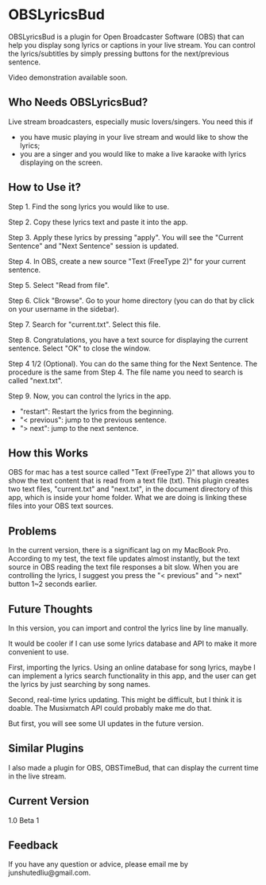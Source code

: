 # OBSLyricsBud
<p>OBSLyricsBud is a plugin for Open Broadcaster Software (OBS) that can help you display song lyrics or captions in your live stream. You can control the lyrics/subtitles by simply pressing buttons for the next/previous sentence.</p>
<p>Video demonstration available soon.</p>

<h2>Who Needs OBSLyricsBud?</h2>
<p>Live stream broadcasters, especially music lovers/singers. You need this if</p>
<ul>
  <li>you have music playing in your live stream and would like to show the lyrics;</li>
  <li>you are a singer and you would like to make a live karaoke with lyrics displaying on the screen.</li>
</ul>

<h2>How to Use it?</h2>
<p>Step 1. Find the song lyrics you would like to use.</p>
<p>Step 2. Copy these lyrics text and paste it into the app.</p>
<p>Step 3. Apply these lyrics by pressing "apply". You will see the "Current Sentence" and "Next Sentence" session is updated.</p>
<p>Step 4. In OBS, create a new source "Text (FreeType 2)" for your current sentence.</p>
<p>Step 5. Select "Read from file".</p>
<p>Step 6. Click "Browse". Go to your home directory (you can do that by click on your username in the sidebar).</p>
<p>Step 7. Search for "current.txt". Select this file.</p>
<p>Step 8. Congratulations, you have a text source for displaying the current sentence. Select "OK" to close the window.</p>
<p>Step 4 1/2 (Optional). You can do the same thing for the Next Sentence. The procedure is the same from Step 4. The file name you need to search is called "next.txt".</p>
<p>Step 9. Now, you can control the lyrics in the app.</p>
<ul>
  <li>"restart": Restart the lyrics from the beginning.</li>
  <li>"< previous": jump to the previous sentence.</li>
  <li>"> next": jump to the next sentence.</li>
</ul>

<h2>How this Works</h2>
<p>OBS for mac has a test source called "Text (FreeType 2)" that allows you to show the text content that is read from a text file (txt). This plugin creates two text files, "current.txt" and "next.txt", in the document directory of this app, which is inside your home folder. What we are doing is linking these files into your OBS text sources.</p>

<h2>Problems</h2>
<p>In the current version, there is a significant lag on my MacBook Pro. According to my test, the text file updates almost instantly, but the text source in OBS reading the text file responses a bit slow. When you are controlling the lyrics, I suggest you press the "< previous" and "> next" button 1~2 seconds earlier.</p>

<h2>Future Thoughts</h2>
<p>In this version, you can import and control the lyrics line by line manually.</p>
<p>It would be cooler if I can use some lyrics database and API to make it more convenient to use.
<p>First, importing the lyrics. Using an online database for song lyrics, maybe I can implement a lyrics search functionality in this app, and the user can get the lyrics by just searching by song names.</p>
<p>Second, real-time lyrics updating. This might be difficult, but I think it is doable. The Musixmatch API could probably make me do that.</p>
<p>But first, you will see some UI updates in the future version.</p>

<h2>Similar Plugins</h2>
<p>I also made a plugin for OBS, OBSTimeBud, that can display the current time in the live stream.</p>

<h2>Current Version</h2>
<p>1.0 Beta 1</p>

<h2>Feedback</h2>
<p>If you have any question or advice, please email me by junshutedliu@gmail.com.</p>
